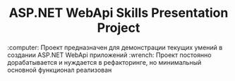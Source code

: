 <h1 align="center">ASP.NET WebApi Skills Presentation Project</h1>
:computer: Проект предназначен для демонстрации текущих умений в создании ASP.NET WebApi приложений
:wrench: Проект постоянно дорабатывается и нуждается в рефакторинге, но минимальный основной функционал реализован
